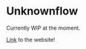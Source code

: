 # Unknownflow

<p>Currently WIP at the moment.</p>
<p><a href="https://unknownflow.github.io/">Link</a> to the website!</p>
